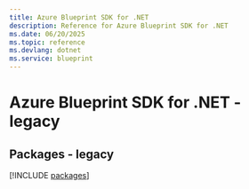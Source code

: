 ```yaml
---
title: Azure Blueprint SDK for .NET
description: Reference for Azure Blueprint SDK for .NET
ms.date: 06/20/2025
ms.topic: reference
ms.devlang: dotnet
ms.service: blueprint
---
```

# Azure Blueprint SDK for .NET - legacy
## Packages - legacy
[!INCLUDE [packages](blueprint-index.md)]